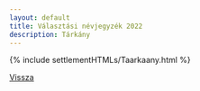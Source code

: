 ```yaml
---
layout: default
title: Választási névjegyzék 2022
description: Tárkány
---
```


{% include settlementHTMLs/Taarkaany.html %}

[Vissza](../)